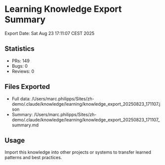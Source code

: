 # Learning Knowledge Export Summary

Export Date: Sat Aug 23 17:11:07 CEST 2025

## Statistics
- PRs:      149
- Bugs:        0  
- Reviews:        0

## Files Exported
- Full data: /Users/marc.philipps/Sites/zh-demo/.claude/knowledge/learning/knowledge_export_20250823_171107.json
- Summary: /Users/marc.philipps/Sites/zh-demo/.claude/knowledge/learning/knowledge_export_20250823_171107_summary.md

## Usage
Import this knowledge into other projects or systems to transfer learned patterns and best practices.
